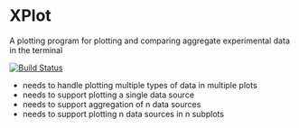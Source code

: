 # XPlot

A plotting program for plotting and comparing aggregate experimental data in the terminal

[![Build Status](https://github.com/jarbus/XPlot.jl/actions/workflows/CI.yml/badge.svg?branch=master)](https://github.com/jarbus/XPlot.jl/actions/workflows/CI.yml?query=branch%3Amaster)


* needs to handle plotting multiple types of data in multiple plots
* needs to support plotting a single data source
* needs to support aggregation of n data sources
* needs to support plotting n data sources in n subplots
